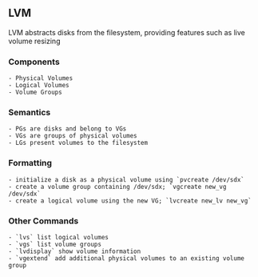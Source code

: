 ## LVM

LVM abstracts disks from the filesystem, providing features such as live volume resizing

### Components
	- Physical Volumes
	- Logical Volumes
	- Volume Groups

### Semantics
	- PGs are disks and belong to VGs
	- VGs are groups of physical volumes
	- LGs present volumes to the filesystem

### Formatting
	- initialize a disk as a physical volume using `pvcreate /dev/sdx`
	- create a volume group containing /dev/sdx; `vgcreate new_vg /dev/sdx`
	- create a logical volume using the new VG; `lvcreate new_lv new_vg`

### Other Commands
	- `lvs` list logical volumes
	- `vgs` list volume groups
	- `lvdisplay` show volume information
	- `vgextend` add additional physical volumes to an existing volume group
